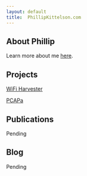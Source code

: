 ```yaml
---
layout: default
title:  PhillipKittelson.com
---
```


## About Phillip

Learn more about me [here](./about-Phillip.md).

## Projects

[WiFi Harvester](./wifiHarvester.md)

[PCAPa](./PCAPa.md)

## Publications

Pending

## Blog

Pending
